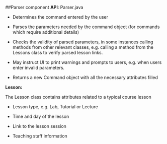 ##Parser component
**API**: Parser.java

* Determines the command entered by the user

* Parses the parameters needed by the command object (for commands which require additional details)

* Checks the validity of parsed parameters, in some instances calling methods from other relevant classes, e.g. calling a method from the Lessons class to verify parsed lesson links.

* May instruct UI to print warnings and prompts to users, e.g. when users enter invalid parameters.

* Returns a new Command object with all the necessary attributes filled


**Lesson:**

The Lesson class contains attributes related to a typical course lesson

* Lesson type, e.g. Lab, Tutorial or Lecture

* Time and day of the lesson

* Link to the lesson session

* Teaching staff information
